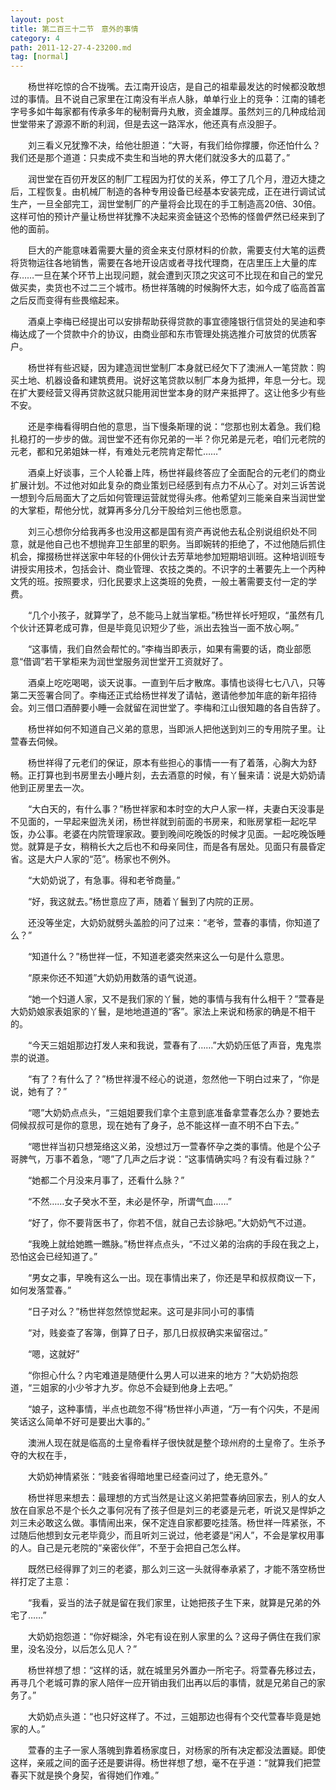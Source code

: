```yaml
---
layout: post
title: 第二百三十二节　意外的事情
category: 4
path: 2011-12-27-4-23200.md
tag: [normal]
---
```


　　杨世祥吃惊的合不拢嘴。去江南开设店，是自己的祖辈最发达的时候都没敢想过的事情。且不说自己家里在江南没有半点人脉，单单行业上的竞争：江南的铺老字号多如牛每家都有传承多年的秘制膏丹丸散，资金雄厚。虽然刘三的几种成给润世堂带来了源源不断的利润，但是去这一路浑水，他还真有点没胆子。

　　刘三看义兄犹豫不决，给他壮胆道：“大哥，有我们给你撑腰，你还怕什么？我们还是那个道道：只卖成不卖生和当地的界大佬们就没多大的瓜葛了。”

　　润世堂在百仞开发区的制厂工程因为打仗的关系，停工了几个月，澄迈大捷之后，工程恢复。由机械厂制造的各种专用设备已经基本安装完成，正在进行调试试生产，一旦全部完工，润世堂制厂的产量将会比现在的手工制造高20倍、30倍。这样可怕的预计产量让杨世祥犹豫不决起来资金链这个恐怖的怪兽俨然已经来到了他的面前。

　　巨大的产能意味着需要大量的资金来支付原材料的价款，需要支付大笔的运费将货物运往各地销售，需要在各地开设店或者寻找代理商，在店里压上大量的库存……一旦在某个环节上出现问题，就会遭到灭顶之灾这可不比现在和自己的堂兄做买卖，卖货也不过二三个城市。杨世祥落魄的时候胸怀大志，如今成了临高首富之后反而变得有些畏缩起来。

　　酒桌上李梅已经提出可以安排帮助获得贷款的事宜德隆银行信贷处的吴迪和李梅达成了一个贷款中介的协议，由商业部和东市管理处挑选推介可放贷的优质客户。

　　杨世祥有些迟疑，因为建造润世堂制厂本身就已经欠下了澳洲人一笔贷款：购买土地、机器设备和建筑费用。说好这笔贷款以制厂本身为抵押，年息一分七。现在扩大要经营又得再贷款这就只能用润世堂本身的财产来抵押了。这让他多少有些不安。

　　还是李梅看得明白他的意思，当下慢条斯理的说：“您那也别太着急。我们稳扎稳打的一步步的做。润世堂不还有你兄弟的一半？你兄弟是元老，咱们元老院的元老，都和兄弟姐妹一样，有难处元老院肯定帮忙……”

　　酒桌上好谈事，三个人轮番上阵，杨世祥最终答应了全面配合的元老们的商业扩展计划。不过他对如此复杂的商业策划已经感到有点力不从心了。对刘三诉苦说一想到今后局面大了之后如何管理运营就觉得头疼。他希望刘三能亲自来当润世堂的大掌柜，帮他分忧，就算再多分几分干股给刘三他也愿意。

　　刘三心想你分给我再多也没用这都是国有资产再说他去私企别说组织处不同意，就是他自己也不想抛弃卫生部里的职务。当即婉转的拒绝了，不过他随后抓住机会，撺掇杨世祥送家中年轻的仆佣伙计去芳草地参加短期培训班。这种培训班专讲授实用技术，包括会计、商业管理、农技之类的。不识字的土著要先上一个丙种文凭的班。按照要求，归化民要求上这类班的免费，一般土著需要支付一定的学费。

　　“几个小孩子，就算学了，总不能马上就当掌柜。”杨世祥长吁短叹，“虽然有几个伙计还算老成可靠，但是毕竟见识短少了些，派出去独当一面不放心啊。”

　　“这事情，我们自然会帮忙的。”李梅当即表示，如果有需要的话，商业部愿意“借调”若干掌柜来为润世堂服务润世堂开工资就好了。

　　酒桌上吃吃喝喝，谈天说事。一直到午后才散席。事情也谈得七七八八，只等第二天签署合同了。李梅还正式给杨世祥发了请帖，邀请他参加年底的新年招待会。刘三借口酒醉要小睡一会就留在润世堂了。李梅和江山很知趣的各自告辞了。

　　杨世祥如何不知道自己义弟的意思，当即派人把他送到刘三的专用院子里。让萱春去伺候。

　　杨世祥得了元老们的保证，原本有些担心的事情一一有了着落，心胸大为舒畅。正打算也到书房里去小睡片刻，去去酒意的时候，有丫鬟来请：说是大奶奶请他到正房里去一次。

　　“大白天的，有什么事？”杨世祥家和本时空的大户人家一样，夫妻白天没事是不见面的，一早起来盥洗关闭，杨世祥就到前面的书房来，和账房掌柜一起吃早饭，办公事。老婆在内院管理家政。要到晚间吃晚饭的时候才见面。一起吃晚饭睡觉。就算是子女，稍稍长大之后也不和母亲同住，而是各有居处。见面只有晨昏定省。这是大户人家的“范”。杨家也不例外。

　　“大奶奶说了，有急事。得和老爷商量。”

　　“好，我这就去。”杨世意应了声，随着丫鬟到了内院的正房。

　　还没等坐定，大奶奶就劈头盖脸的问了过来：“老爷，萱春的事情，你知道了么？”

　　“知道什么？”杨世祥一怔，不知道老婆突然来这么一句是什么意思。

　　“原来你还不知道”大奶奶用数落的语气说道。

　　“她一个妇道人家，又不是我们家的丫鬟，她的事情与我有什么相干？”萱春是大奶奶娘家表姐家的丫鬟，是地地道道的“客”。家法上来说和杨家的确是不相干的。

　　“今天三姐姐那边打发人来和我说，萱春有了……”大奶奶压低了声音，鬼鬼祟祟的说道。

　　“有了？有什么了？”杨世祥漫不经心的说道，忽然他一下明白过来了，“你是说，她有了？”

　　“嗯”大奶奶点点头，“三姐姐要我们拿个主意到底准备拿萱春怎么办？要她去伺候叔叔可是你的意思，现在她有了身子，总不能这样一直不明不白下去。”

　　“嗯世祥当初只想笼络这义弟，没想过万一萱春怀孕之类的事情。他是个公子哥脾气，万事不着急，“嗯”了几声之后才说：“这事情确实吗？有没有看过脉？”

　　“她都二个月没来月事了，还看什么脉？”

　　“不然……女子癸水不至，未必是怀孕，所谓气血……”

　　“好了，你不要背医书了，你若不信，就自己去诊脉吧。”大奶奶气不过道。

　　“我晚上就给她瞧一瞧脉。”杨世祥点点头，“不过义弟的治病的手段在我之上，恐怕这会已经知道了。”

　　“男女之事，早晚有这么一出。现在事情出来了，你还是早和叔叔商议一下，如何发落萱春。”

　　“日子对么？”杨世祥忽然惊觉起来。这可是非同小可的事情

　　“对，贱妾查了客簿，倒算了日子，那几日叔叔确实来留宿过。”

　　“嗯，这就好”

　　“你担心什么？内宅难道是随便什么男人可以进来的地方？”大奶奶抱怨道，“三姐家的小少爷才九岁。你总不会疑到他身上去吧。”

　　“娘子，这种事情，半点也疏忽不得”杨世祥小声道，“万一有个闪失，不是闹笑话这么简单不好可是要出大事的。”

　　澳洲人现在就是临高的土皇帝看样子很快就是整个琼州府的土皇帝了。生杀予夺的大权在手，

　　大奶奶神情紧张：“贱妾省得暗地里已经查问过了，绝无意外。”

　　杨世祥思来想去：最理想的方式当然是让这义弟把萱春纳回家去，别人的女人放在自家总不是个长久之事何况有了孩子但是刘三的老婆是元老，听说又是悍妒之刘三未必敢这么做。事情闹出来，保不定连自家都要吃挂落。杨世祥一阵紧张，不过随后他想到女元老毕竟少，而且听刘三说过，他老婆是“闲人”，不会是掌权用事的人。自己是元老院的“亲密伙伴”，不至于会把自己怎么样。

　　既然已经得罪了刘三的老婆，那么刘三这一头就得奉承紧了，才能不落空杨世祥打定了主意：

　　“我看，妥当的法子就是留在我们家里，让她把孩子生下来，就算是兄弟的外宅了……”

　　大奶奶抱怨道：“你好糊涂，外宅有设在别人家里的么？这母子俩住在我们家里，没名没分，以后怎么见人？”

　　杨世祥想了想：“这样的话，就在城里另外置办一所宅子。将萱春先移过去，再寻几个老城可靠的家人陪伴一应开销由我们出再以后的事情，就是兄弟自己的家务了。”

　　大奶奶点头道：“也只好这样了。不过，三姐那边也得有个交代萱春毕竟是她家的人。”

　　萱春的主子一家人落魄到靠着杨家度日，对杨家的所有决定都没法置疑。即使这样，亲戚之间的面子还是要讲得。杨世祥想了想，毫不在乎道：“就算我们把萱春买下就是换个身契，省得她们作难。”
